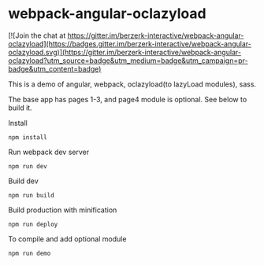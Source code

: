# webpack-angular-oclazyload

[![Join the chat at https://gitter.im/berzerk-interactive/webpack-angular-oclazyload](https://badges.gitter.im/berzerk-interactive/webpack-angular-oclazyload.svg)](https://gitter.im/berzerk-interactive/webpack-angular-oclazyload?utm_source=badge&utm_medium=badge&utm_campaign=pr-badge&utm_content=badge)

This is a demo of angular, webpack, oclazyload(to lazyLoad modules), sass.

The base app has pages 1-3, and page4 module is optional.  See below to build it.

Install

```
npm install
```

Run webpack dev server

```
npm run dev
```

Build dev

```
npm run build
```

Build production with minification

```
npm run deploy
```

To compile and add optional module
```
npm run demo

```
